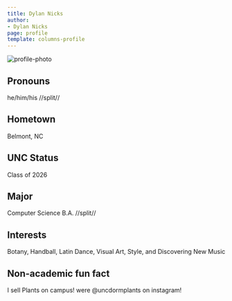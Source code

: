 ```yaml
---
title: Dylan Nicks
author:
- Dylan Nicks
page: profile
template: columns-profile
---
```


![profile-photo](../../../static/profile-photos/dyk.jpg)

## Pronouns
he/him/his
//split//

## Hometown
Belmont, NC

## UNC Status
Class of 2026

## Major
Computer Science B.A.
//split//

## Interests
Botany, Handball, Latin Dance, Visual Art, Style, and Discovering New Music

## Non-academic fun fact
I sell Plants on campus! were @uncdormplants on instagram!